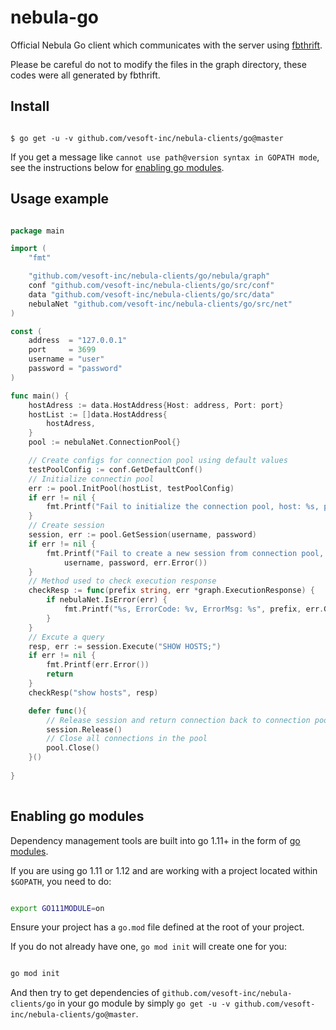 
# nebula-go

  
Official Nebula Go client which communicates with the server using [fbthrift](https://github.com/facebook/fbthrift/).

  

Please be careful do not to modify the files in the graph directory, these codes were all generated by fbthrift.

  

## Install

  

```shell

$ go get -u -v github.com/vesoft-inc/nebula-clients/go@master

```

  

If you get a message like `cannot use path@version syntax in GOPATH mode`, see the instructions below for [enabling go modules](#enabling-go-modules).

  

## Usage example

  

```go

package main

import (
	"fmt"

	"github.com/vesoft-inc/nebula-clients/go/nebula/graph"
	conf "github.com/vesoft-inc/nebula-clients/go/src/conf"
	data "github.com/vesoft-inc/nebula-clients/go/src/data"
	nebulaNet "github.com/vesoft-inc/nebula-clients/go/src/net"
)

const (
	address  = "127.0.0.1"
	port     = 3699
	username = "user"
	password = "password"
)

func main() {
	hostAdress := data.HostAddress{Host: address, Port: port}
	hostList := []data.HostAddress{
		hostAdress,
	}
	pool := nebulaNet.ConnectionPool{}

	// Create configs for connection pool using default values
	testPoolConfig := conf.GetDefaultConf()
	// Initialize connectin pool
	err := pool.InitPool(hostList, testPoolConfig)
	if err != nil {
		fmt.Printf("Fail to initialize the connection pool, host: %s, port: %d, %s", address, port, err.Error())
	}
	// Create session
	session, err := pool.GetSession(username, password)
	if err != nil {
		fmt.Printf("Fail to create a new session from connection pool, username: %s, password: %s, %s",
			username, password, err.Error())
	}
	// Method used to check execution response
	checkResp := func(prefix string, err *graph.ExecutionResponse) {
		if nebulaNet.IsError(err) {
			fmt.Printf("%s, ErrorCode: %v, ErrorMsg: %s", prefix, err.GetErrorCode(), err.GetErrorMsg())
		}
	}
	// Excute a query
	resp, err := session.Execute("SHOW HOSTS;")
	if err != nil {
		fmt.Printf(err.Error())
		return
	}
	checkResp("show hosts", resp)

	defer func(){
		// Release session and return connection back to connection pool
		session.Release()
		// Close all connections in the pool
		pool.Close()
	}()
	
}
  
```

  

## Enabling go modules

  

Dependency management tools are built into go 1.11+ in the form of [go modules](https://github.com/golang/go/wiki/Modules).

If you are using go 1.11 or 1.12 and are working with a project located within `$GOPATH`, you need to do:

  

```sh

export GO111MODULE=on

```

  

Ensure your project has a `go.mod` file defined at the root of your project.

If you do not already have one, `go mod init` will create one for you:

  

```sh

go mod init

```

  

And then try to get dependencies of `github.com/vesoft-inc/nebula-clients/go` in your go module by simply `go get -u -v github.com/vesoft-inc/nebula-clients/go@master`.
